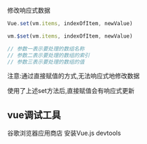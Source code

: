 修改响应式数据

```js
Vue.set(vm.items, indexOfItem, newValue)

vm.$set(vm.items, indexOfItem, newValue)

// 参数一表示要处理的数组名称
// 参数二表示要处理的数组的索引
// 参数三表示要处理的数组的值
```

注意:通过直接赋值的方式,无法响应式地修改数据

使用了上述set方法后,直接赋值会有响应式更新

## vue调试工具

谷歌浏览器应用商店 安装Vue.js devtools
